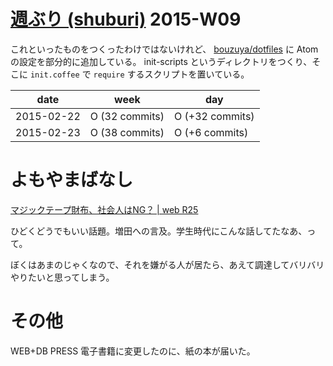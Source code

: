 # [週ぶり (shuburi)][shuburi] 2015-W09

これといったものをつくったわけではないけれど、 [bouzuya/dotfiles][] に Atom の設定を部分的に追加している。 init-scripts というディレクトリをつくり、そこに `init.coffee` で `require` するスクリプトを置いている。

date       | week            | day
-----------|-----------------|-----------------
2015-02-22 | O (32 commits)  | O (+32 commits)
2015-02-23 | O (38 commits)  | O (+6 commits)

# よもやまばなし

[マジックテープ財布、社会人はNG？ | web R25](http://b.hatena.ne.jp/entry/242283298/comment/bouzuya)

ひどくどうでもいい話題。増田への言及。学生時代にこんな話してたなあ、って。

ぼくはあまのじゃくなので、それを嫌がる人が居たら、あえて調達してバリバリやりたいと思ってしまう。

# その他

WEB+DB PRESS 電子書籍に変更したのに、紙の本が届いた。

[shuburi]: http://shuburi.org
[bouzuya/dotfiles]: https://github.com/bouzuya/dotfiles

